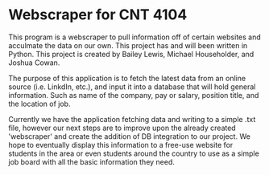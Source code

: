 # Webscraper for CNT 4104
This program is a webscraper to pull information off of certain websites and acculmate the data on our own. This project has and will been written in Python.
This project is created by Bailey Lewis, Michael Householder, and Joshua Cowan.


The purpose of this application is to fetch the latest data from an online source (i.e. LinkdIn, etc.), and input it into a database that will hold general information. 
Such as name of the company, pay or salary, position title, and the location of job. 

Currently we have the application fetching data and writing to a simple .txt file, however our next steps are to improve upon the already created 'webscraper' and create 
the addition of DB integration to our project. We hope to eventually display this information to a free-use website for students in the area or even students around the
country to use as a simple job board with all the basic information they need. 
